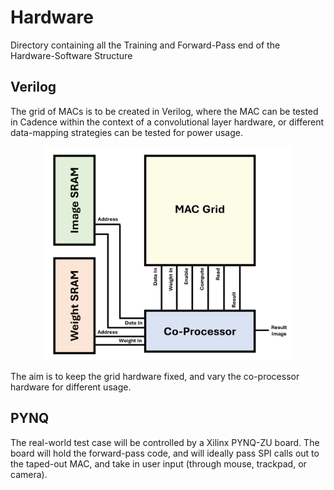 # Hardware

Directory containing all the Training and Forward-Pass end of the Hardware-Software Structure

## Verilog

The grid of MACs is to be created in Verilog, where the MAC can be tested in Cadence within the context of a convolutional layer hardware, or different data-mapping strategies can be tested for power usage.

<p align="center">
  <img src="Figures/rtlLayout.png?raw=true"  width=400">
</p>


The aim is to keep the grid hardware fixed, and vary the co-processor hardware for different usage.

## PYNQ

The real-world test case will be controlled by a Xilinx PYNQ-ZU board. The board will hold the forward-pass code, and will ideally pass SPI calls out to the taped-out MAC, and take in user input (through mouse, trackpad, or camera).
